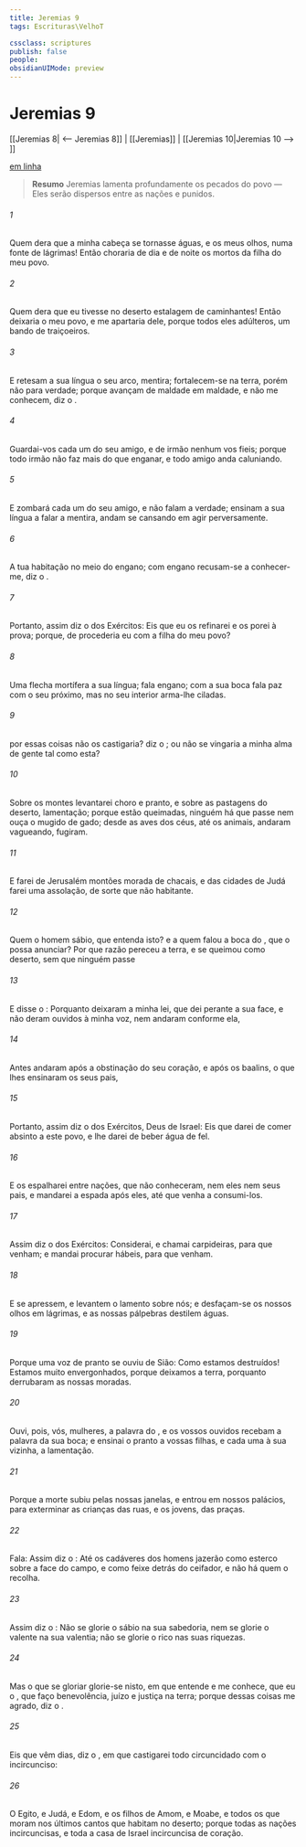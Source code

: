 ```yaml
---
title: Jeremias 9
tags: Escrituras\VelhoT

cssclass: scriptures
publish: false
people:
obsidianUIMode: preview
---
```


# Jeremias 9
[[Jeremias 8| <-- Jeremias 8]] | [[Jeremias]] | [[Jeremias 10|Jeremias 10 --> ]]

[em linha](https://churchofjesuschrist.org/study/scriptures/ot/jer/9?lang=por)

> __Resumo__
Jeremias lamenta profundamente os pecados do povo — Eles serão dispersos entre as nações e punidos.

###### 1 
Quem dera que a minha cabeça se tornasse  águas, e os meus olhos, numa fonte de lágrimas! Então choraria de dia e de noite os mortos da filha do meu povo.

###### 2 
Quem dera que eu tivesse no deserto  estalagem de caminhantes! Então deixaria o meu povo, e me apartaria dele, porque todos eles  adúlteros,  um bando de traiçoeiros.

###### 3 
E retesam a sua língua  o seu arco,  mentira; fortalecem-se na terra, porém não para verdade; porque avançam de maldade em maldade, e não me conhecem, diz o .

###### 4 
Guardai-vos cada um do seu amigo, e de irmão nenhum vos fieis; porque todo irmão não faz mais do que enganar, e todo amigo anda caluniando.

###### 5 
E zombará cada um do seu amigo, e não falam a verdade; ensinam a sua língua a falar a mentira, andam se cansando em agir perversamente.

###### 6 
A tua habitação  no meio do engano; com engano recusam-se a conhecer-me, diz o .

###### 7 
Portanto, assim diz o  dos Exércitos: Eis que eu os refinarei  e os porei à prova; porque, de  procederia eu com a filha do meu povo?

###### 8 
Uma flecha mortífera  a sua língua; fala engano; com a sua boca fala  paz com o seu próximo, mas no seu interior arma-lhe ciladas.

###### 9 
 por essas coisas não os castigaria? diz o ; ou não se vingaria a minha alma de gente tal como esta?

###### 10 
Sobre os montes levantarei choro e pranto, e sobre as pastagens do deserto, lamentação; porque  estão queimadas,  ninguém há que passe  nem ouça o mugido de gado;  desde as aves dos céus, até os animais, andaram vagueando,  fugiram.

###### 11 
E farei de Jerusalém montões  morada de chacais, e das cidades de Judá farei uma assolação, de sorte que não  habitante.

###### 12 
Quem  o homem sábio, que entenda isto? e a quem falou a boca do , que o possa anunciar? Por que razão pereceu a terra, e se queimou como deserto, sem que ninguém passe 

###### 13 
E disse o : Porquanto deixaram a minha lei, que dei perante a sua face, e não deram ouvidos à minha voz, nem andaram conforme ela,

###### 14 
Antes andaram após a obstinação do seu coração, e após os baalins, o que lhes ensinaram os seus pais,

###### 15 
Portanto, assim diz o  dos Exércitos, Deus de Israel: Eis que darei de comer absinto a este povo, e lhe darei de beber água de fel.

###### 16 
E os espalharei entre nações, que não conheceram, nem eles nem seus pais, e mandarei a espada após eles, até que venha a consumi-los.

###### 17 
Assim diz o  dos Exércitos: Considerai, e chamai carpideiras, para que venham; e mandai procurar  hábeis, para que venham.

###### 18 
E se apressem, e levantem o  lamento sobre nós; e desfaçam-se os nossos olhos em lágrimas, e as nossas pálpebras destilem águas.

###### 19 
Porque uma voz de pranto se ouviu de Sião: Como estamos destruídos! Estamos muito envergonhados, porque deixamos a terra, porquanto derrubaram as nossas moradas.

###### 20 
Ouvi, pois, vós, mulheres, a palavra do , e os vossos ouvidos recebam a palavra da sua boca; e ensinai o pranto a vossas filhas, e cada uma à sua vizinha, a lamentação.

###### 21 
Porque  a morte subiu pelas nossas janelas, e entrou em nossos palácios, para exterminar as crianças das ruas, e os jovens, das praças.

###### 22 
Fala: Assim diz o : Até os cadáveres dos homens jazerão como esterco sobre a face do campo, e como feixe detrás do ceifador, e não há quem o recolha.

###### 23 
Assim diz o : Não se glorie o sábio na sua sabedoria, nem se glorie o valente na sua valentia; não se glorie o rico nas suas riquezas.

###### 24 
Mas o que se gloriar glorie-se nisto, em que  entende e me conhece, que eu  o , que faço benevolência, juízo e justiça na terra; porque dessas coisas me agrado, diz o .

###### 25 
Eis que vêm dias, diz o , em que castigarei todo circuncidado com o incircunciso:

###### 26 
O Egito, e Judá, e Edom, e os filhos de Amom, e Moabe, e todos os que moram nos últimos cantos  que habitam no deserto; porque todas as nações  incircuncisas, e toda a casa de Israel  incircuncisa de coração.

